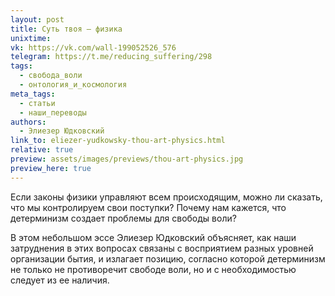```yaml
---
layout: post
title: Суть твоя — физика
unixtime: 
vk: https://vk.com/wall-199052526_576
telegram: https://t.me/reducing_suffering/298
tags:
  - свобода_воли
  - онтология_и_космология
meta_tags:
  - статьи
  - наши_переводы
authors:
  - Элиезер Юдковский
link_to: eliezer-yudkowsky-thou-art-physics.html
relative: true
preview: assets/images/previews/thou-art-physics.jpg
preview_here: true
---
```

Если законы физики управляют всем происходящим, можно ли сказать, что мы контролируем свои поступки? Почему нам кажется, что детерминизм создает проблемы для свободы воли?

В этом небольшом эссе Элиезер Юдковский объясняет, как наши затруднения в этих вопросах связаны с восприятием разных уровней организации бытия, и излагает позицию, согласно которой детерминизм не только не противоречит свободе воли, но и с необходимостью следует из ее наличия.
